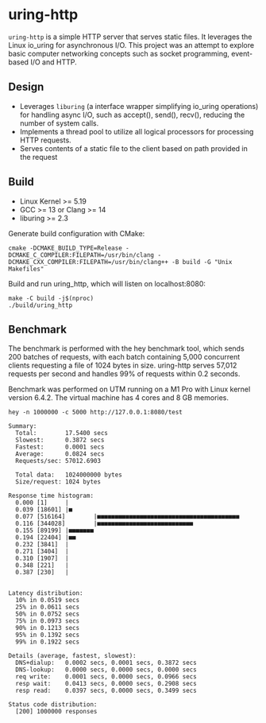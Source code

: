 # uring-http

`uring-http` is a simple HTTP server that serves static files. It leverages the Linux io_uring for asynchronous I/O. This project was an attempt to explore basic computer networking concepts such as socket programming, event-based I/O and HTTP.

## Design

* Leverages `liburing` (a interface wrapper simplifying io_uring operations) for handling async I/O, such as accept(), send(), recv(), reducing the number of system calls.
* Implements a thread pool to utilize all logical processors for processing HTTP requests.
* Serves contents of a static file to the client based on path provided in the request

## Build

* Linux Kernel >= 5.19
* GCC >= 13 or Clang >= 14
* liburing >= 2.3

Generate build configuration with CMake:
```
cmake -DCMAKE_BUILD_TYPE=Release -DCMAKE_C_COMPILER:FILEPATH=/usr/bin/clang -DCMAKE_CXX_COMPILER:FILEPATH=/usr/bin/clang++ -B build -G "Unix Makefiles"
```
Build and run uring_http, which will listen on localhost:8080:
```
make -C build -j$(nproc)
./build/uring_http
```

## Benchmark
The benchmark is performed with the hey benchmark tool, which sends 200 batches of requests, with each batch containing 5,000 concurrent clients requesting a file of 1024 bytes in size. uring-http serves 57,012 requests per second and handles 99% of requests within 0.2 seconds. 

Benchmark was performed on UTM running on a M1 Pro with Linux kernel version 6.4.2. The virtual machine has 4 cores and 8 GB memories.
```
hey -n 1000000 -c 5000 http://127.0.0.1:8080/test

Summary:
  Total:        17.5400 secs
  Slowest:      0.3872 secs
  Fastest:      0.0001 secs
  Average:      0.0824 secs
  Requests/sec: 57012.6903

  Total data:   1024000000 bytes
  Size/request: 1024 bytes

Response time histogram:
  0.000 [1]     |
  0.039 [18601] |■
  0.077 [516164]        |■■■■■■■■■■■■■■■■■■■■■■■■■■■■■■■■■■■■■■■■
  0.116 [344028]        |■■■■■■■■■■■■■■■■■■■■■■■■■■■
  0.155 [89199] |■■■■■■■
  0.194 [22404] |■■
  0.232 [3841]  |
  0.271 [3404]  |
  0.310 [1907]  |
  0.348 [221]   |
  0.387 [230]   |


Latency distribution:
  10% in 0.0519 secs
  25% in 0.0611 secs
  50% in 0.0752 secs
  75% in 0.0973 secs
  90% in 0.1213 secs
  95% in 0.1392 secs
  99% in 0.1922 secs

Details (average, fastest, slowest):
  DNS+dialup:   0.0002 secs, 0.0001 secs, 0.3872 secs
  DNS-lookup:   0.0000 secs, 0.0000 secs, 0.0000 secs
  req write:    0.0001 secs, 0.0000 secs, 0.0966 secs
  resp wait:    0.0413 secs, 0.0000 secs, 0.2908 secs
  resp read:    0.0397 secs, 0.0000 secs, 0.3499 secs

Status code distribution:
  [200] 1000000 responses
```
